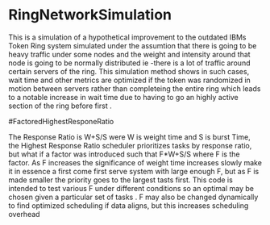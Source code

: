 # RingNetworkSimulation

This is a simulation of a hypothetical improvement to the outdated IBMs Token Ring system simulated under the assumtion that there is going to be heavy traffic under some nodes
and the weight and intensity around that node is going to be normally distributed ie -there is a lot of traffic around certain servers of the ring. This simulation method shows in 
such cases, wait time and other metrics are optimized if the token was randomized in motion between servers rather than completeing the entire ring which leads to a notable 
increase in wait time due to having to go an highly active section of the ring before first .

#FactoredHighestResponeRatio

The Response Ratio is W+S/S were W is weight time and S is burst Time, the Highest Response Ratio scheduler prioritizes tasks by response ratio, but what if a factor
was introduced such that F*W+S/S where F is the factor. As F increases the significance of weight time increases slowly make it in essence a first come first serve system
with large enough F, but as F is made smaller the priority goes to the largest tasts first. This code is intended to test various F under different conditions so an optimal
may be chosen given a particular set of tasks . F may also be changed dynamically to find optimized scheduling if data aligns, but this increases scheduling overhead
